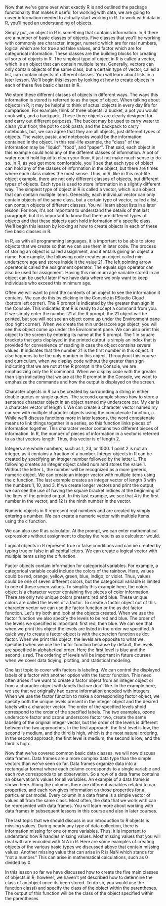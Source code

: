 Now that we've gone over what exactly R is and outlined the package functionality that makes it useful for working with data, we are going to cover information needed to actually start working in R. To work with data in R, you'll need an understanding of objects.

Simply put, an object in R is something that contains information. In R there are a number of basic classes of objects. Five classes that you'll be working with commonly are character, integer, numeric which are for real numbers, logical which are for true and false values, and factor which are for categorical information. These classes are the building blocks for creating all sorts of objects in R. The simplest type of object in R is called a vector, which is an object that can contain multiple items. Generally, vectors can only contain objects of the same class, but a certain type of vector, called a list, can contain objects of different classes. You will learn about lists in a later lesson. We'll begin this lesson by looking at how to create objects in each of these five basic classes in R.

We store these different classes of objects in different ways. The ways this information is stored is referred to as the type of object. When talking about objects in R, it may be helpful to think of actual objects in every day life for comparison. For example, think of three objects: a bucket, a pot you would cook with, and a backpack. These three objects are clearly designed for and carry out different purposes. The bucket may be used to carry water to clean your floor, the pot to cook pasta, and the backpack to carry notebooks, but, we can agree that they are all objects, just different *types* of objects. The water, pasta, and notebooks would be the information contained in the object. In this real-life example, the "class" of the information may be "liquid", "food", and "paper". That said, each object in this example could hold any of the different classes of information. A pot of water could hold liquid to clean your floor, it just not make much sense to do so. In R, as you get more comfortable, you'll see that each type of object can hold  any of the classes of information in the object, but there are times where each class makes the most sense. Thus, in R,  like in this real-life object example, there are not only different classes of objects, but different types of objects. Each type is used to store information in a slightly different way. The simplest type of object in R is called a vector, which is an object that can contain multiple items. Generally, each individual vector can only contain objects of the same class, but a certain type of vector, called a list, can contain objects of different classes. You will learn about lists in a later lesson. For now, it's not important to understand the details of that last paragraph, but it is important to know that there are different types of objects and that these objects each hold information of a specific class. We'll begin this lesson by looking at how to create objects in each of these five basic classes in R.

In R, as with all programming languages, it is important to be able to store objects that we create so that we can use them in later code. The process of storing an object is called assignment, and it entails giving an object a name. For example, the following code creates an object called min underscore age and stores inside it the value 21. The left pointing arrow operator is called the assignment operator. The equals sign operator can also be used for assignment. Having this minimum age variable stored in an object can be useful later if we have data where we only want to keep individuals who exceed this minimum age.

Often we will want to print the contents of an object to see the information it contains. We can do this by clicking in the Console in RStudio Cloud (bottom left corner). The R prompt is indicated by the greater than sign in the Console. This indicates that R is ready to accept a command from you. If we simply enter the number 21 at the R prompt, the 21 object will be printed, but you will not see an object come up under the Environment pane (top right corner). When we create the min underscore age object, you will see this object come up under the Environment pane. We can also print this object to the screen by entering its name at the R prompt. The 1 in square brackets that gets displayed in the printed output is simply an index that is provided for convenience of reading in case the object contains several values. It indicates that the number 21 is the first number in this object. It also happens to be the only number in this object. Throughout this course and curriculum, when we display code without the greater than sign indicating that we are not at the R prompt in the Console, we are emphasizing only the R command. When we display code with the greater than sign indicating that we are at the R prompt in the Console, we want to emphasize the commands and how the output is displayed on the screen.

Character objects in R can be created by surrounding a string in either double quotes or single quotes. The second example shows how to store a sentence character object in an object named my underscore car. My car is a character vector of length 1. We can create a character vector named my car vec with multiple character objects using the concatenate function, c. While we'll discuss functions more in later lessons, the word concatenate means to link things together in a series, so this function links pieces of information together. This character vector contains two different pieces of information. In R, the number of pieces of information in a vector is referred to as that vectors length. Thus, this vector is of length 2. 

Integers are whole numbers, such as 1, 23, or 1000. 1 point 2 is not an integer, as it contains a fraction of a number. Integer objects in R can be created by specifying an integer number followed by the letter L. The following creates an integer object called num and stores the value 1. Without the letter L, the number will be recognized as a more generic, numeric object. We can create an integer vector with multiple items using the c function. The last example creates an integer vector of length 3 with the numbers 1, 10, and 3. If we create longer vectors and print the output, we can see the use of having the square bracket indices at the beginning of the lines of the printed output. In this last example, we see that 4 is the first number in the vector, and 12 is the ninth number in the vector.

Numeric objects in R represent real numbers and are created by simply entering a number. We can create a numeric vector with multiple items using the c function.

We can also use R as calculator. At the prompt, we can enter mathematical expressions without assignment to display the results as a calculator would.

Logical objects in R represent true or false conditions and can be created by typing true or false in all capital letters. We can create a logical vector with multiple items using the c function.

Factor objects contain information for categorical variables. For example, a categorical variable could include the colors of the rainbow. Here, values could be red, orange, yellow, green, blue, indigo, or violet. Thus, values could be one of seven different colors, but the categorical variable is limited to one of these seven values. To simplify this example here, the colors object is a character vector containing five pieces of color information. There are only two unique colors present: red and blue. These unique colors are called the levels of a factor. To create a factor object out of this character vector we can use the factor function or the as dot factor function. Let's try both and look at the objects created. When we use the factor function we also specify the levels to be red and blue. The order of the levels we specified is important: first red, then blue. We can see that when we print this object the levels are listed in the order we specified. A quick way to create a factor object is with the coercion function as dot factor. When we print this object, the levels are opposite to what we specified when we use the factor function because by default, the levels are specified in alphabetical order. Here the first level is blue and the second is red. The ordering of levels will be important in future courses when we cover data tidying, plotting, and statistical modeling.

One last topic to cover with factors is labeling. We can control the displayed labels of a factor with another option with the factor function. This need often arises if we want to create a factor object from an integer object or from a character object with labels that we don't like. In the example here, we see that we originally had ozone information encoded with integers. When we use the factor function to make a corresponding factor object, we specify both the unique levels present in the integer object and the desired labels with a character vector. The order of the specified levels shold correspond to the order of the specified labels. The two examples, ozone underscore factor and ozone underscore factor two, create the same labeling of the original integer vector, but the order of the levels is different between the two approaches. In the first approach, the first level is low, the second is medium, and the third is high, which is the most natural ordering. In the second approach, the first level is medium, the second is low, and the third is high.

Now that we've covered common basic data classes, we will now discuss data frames. Data frames are a more complex data type than the simple vectors than we've seen so far. Data frames organize data into a rectangular format where each column corresponds to a single variable and each row corresponds to an observation. So a row of a data frame contains an observation's values for all variables. An example of a data frame is shown here. Along the columns there are different variables related to car properties, and each row gives information on those properties for a particular car model. Every column in a data frame is a simple vector of values all from the same class. Most often, the data that we work with can be represented with data frames. You will learn more about working with data frames in subsequent lessons in this course and also in later courses.

The last topic that we should discuss in our introduction to R objects is missing values. During nearly any type of data collection, there is information missing for one or more variables. Thus, it is important to understand how R handles missing values. Most missing values that you will deal with are encoded with N A in R. Here are some examples of creating objects of the various basic types we discussed above that contain missing values. Another missing value that can arise in R is NaN which stands for "not a number." This can arise in mathematical calculations, such as 0 divided by 0.

In this lesson so far we have discussed how to create the five main classes of objects in R; however, we haven't yet described how to determine the class of an object once its been stored. To do so, you would use the function class() and specify the class of the object within the parentheses. The output of this function will be the class of the object specified within the parentheses.

